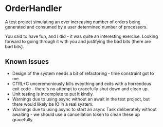 # OrderHandler

A test project simulating an ever increasing number of orders being generated and consumed by a user determined number of processors.

You said to have fun, and I did - it was quite an interesting exercise. 
Looking forward to going through it with you and justifying the bad bits (there are bad bits).

## Known Issues

- Design of the system needs a bit of refactoring - time constraint got to me.
- CTRL+C unceremoniously kills eveything and exits with a horrendous exit code - there's no attempt to gracefully shut down and clean up.
- Unit testing is incomplete to put it kindly.
- Warnings due to using async without an await in the test project, but there would likely be IO in a real system.
- Warnings due to using async to start an async Task deliberately without awaiting - we should use a cancellation token to clean these up gracefully.
